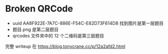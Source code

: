 # Broken QRCode

- uuid AA8F922E-7A7C-886E-F54C-E82D73F614D8 找到图片是第一层题目
- 题目.png 是第二层题目
- qrcodes 文件夹中的 12 个二维码是第三层题目

完整 writeup 在 https://blog.tonycrane.cc/p/12a2afd2.html